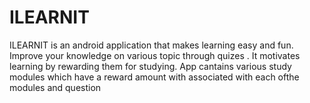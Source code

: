 # ILEARNIT
ILEARNIT is an android application that makes learning easy and fun.
Improve your knowledge on various topic through quizes . It motivates learning by rewarding them for studying.
App cantains various study modules which have a reward amount with associated with each ofthe modules and question
